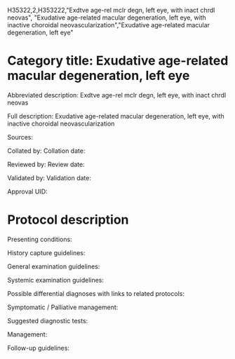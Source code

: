 H35322,2,H353222,"Exdtve age-rel mclr degn, left eye, with inact chrdl neovas", "Exudative age-related macular degeneration, left eye, with inactive choroidal neovascularization","Exudative age-related macular degeneration, left eye"
# Category title: Exudative age-related macular degeneration, left eye

Abbreviated description: Exdtve age-rel mclr degn, left eye, with inact chrdl neovas

Full description: Exudative age-related macular degeneration, left eye, with inactive choroidal neovascularization

Sources:

Collated by:
Collation date:

Reviewed by:
Review date:

Validated by:
Validation date:

Approval UID:

# Protocol description

Presenting conditions:

History capture guidelines:

General examination guidelines:

Systemic examination guidelines:

Possible differential diagnoses with links to related protocols:

Symptomatic / Palliative management:

Suggested diagnostic tests:

Management:

Follow-up guidelines:
